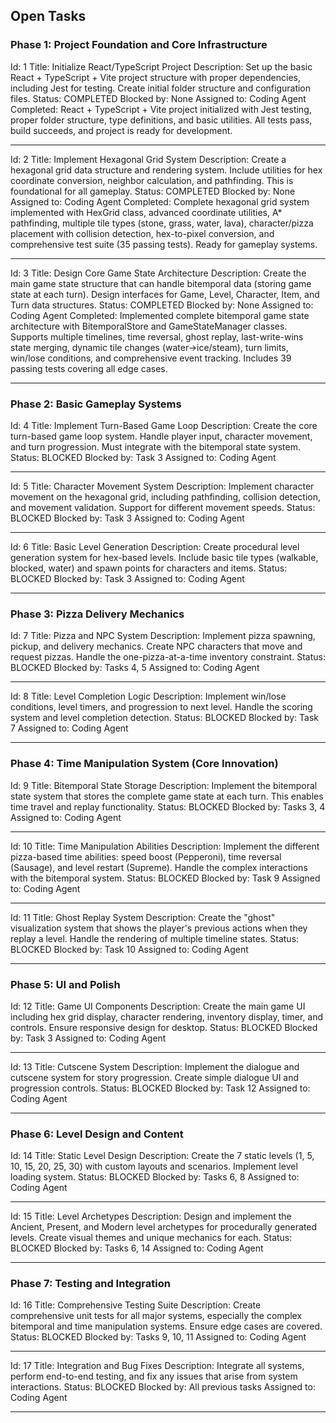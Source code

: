 ## Open Tasks

### Phase 1: Project Foundation and Core Infrastructure

Id: 1
Title: Initialize React/TypeScript Project
Description: Set up the basic React + TypeScript + Vite project structure with proper dependencies, including Jest for testing. Create initial folder structure and configuration files.
Status: COMPLETED
Blocked by: None
Assigned to: Coding Agent
Completed: React + TypeScript + Vite project initialized with Jest testing, proper folder structure, type definitions, and basic utilities. All tests pass, build succeeds, and project is ready for development.

------

Id: 2
Title: Implement Hexagonal Grid System
Description: Create a hexagonal grid data structure and rendering system. Include utilities for hex coordinate conversion, neighbor calculation, and pathfinding. This is foundational for all gameplay.
Status: COMPLETED
Blocked by: None
Assigned to: Coding Agent
Completed: Complete hexagonal grid system implemented with HexGrid class, advanced coordinate utilities, A* pathfinding, multiple tile types (stone, grass, water, lava), character/pizza placement with collision detection, hex-to-pixel conversion, and comprehensive test suite (35 passing tests). Ready for gameplay systems.

------

Id: 3
Title: Design Core Game State Architecture
Description: Create the main game state structure that can handle bitemporal data (storing game state at each turn). Design interfaces for Game, Level, Character, Item, and Turn data structures.
Status: COMPLETED
Blocked by: None
Assigned to: Coding Agent
Completed: Implemented complete bitemporal game state architecture with BitemporalStore and GameStateManager classes. Supports multiple timelines, time reversal, ghost replay, last-write-wins state merging, dynamic tile changes (water->ice/steam), turn limits, win/lose conditions, and comprehensive event tracking. Includes 39 passing tests covering all edge cases.

------

### Phase 2: Basic Gameplay Systems

Id: 4
Title: Implement Turn-Based Game Loop
Description: Create the core turn-based game loop system. Handle player input, character movement, and turn progression. Must integrate with the bitemporal state system.
Status: BLOCKED
Blocked by: Task 3
Assigned to: Coding Agent

------

Id: 5
Title: Character Movement System
Description: Implement character movement on the hexagonal grid, including pathfinding, collision detection, and movement validation. Support for different movement speeds.
Status: BLOCKED
Blocked by: Task 3
Assigned to: Coding Agent

------

Id: 6
Title: Basic Level Generation
Description: Create procedural level generation system for hex-based levels. Include basic tile types (walkable, blocked, water) and spawn points for characters and items.
Status: BLOCKED
Blocked by: Task 3
Assigned to: Coding Agent

------

### Phase 3: Pizza Delivery Mechanics

Id: 7
Title: Pizza and NPC System
Description: Implement pizza spawning, pickup, and delivery mechanics. Create NPC characters that move and request pizzas. Handle the one-pizza-at-a-time inventory constraint.
Status: BLOCKED
Blocked by: Tasks 4, 5
Assigned to: Coding Agent

------

Id: 8
Title: Level Completion Logic
Description: Implement win/lose conditions, level timers, and progression to next level. Handle the scoring system and level completion detection.
Status: BLOCKED
Blocked by: Task 7
Assigned to: Coding Agent

------

### Phase 4: Time Manipulation System (Core Innovation)

Id: 9
Title: Bitemporal State Storage
Description: Implement the bitemporal state system that stores the complete game state at each turn. This enables time travel and replay functionality.
Status: BLOCKED
Blocked by: Tasks 3, 4
Assigned to: Coding Agent

------

Id: 10
Title: Time Manipulation Abilities
Description: Implement the different pizza-based time abilities: speed boost (Pepperoni), time reversal (Sausage), and level restart (Supreme). Handle the complex interactions with the bitemporal system.
Status: BLOCKED
Blocked by: Task 9
Assigned to: Coding Agent

------

Id: 11
Title: Ghost Replay System
Description: Create the "ghost" visualization system that shows the player's previous actions when they replay a level. Handle the rendering of multiple timeline states.
Status: BLOCKED
Blocked by: Task 10
Assigned to: Coding Agent

------

### Phase 5: UI and Polish

Id: 12
Title: Game UI Components
Description: Create the main game UI including hex grid display, character rendering, inventory display, timer, and controls. Ensure responsive design for desktop.
Status: BLOCKED
Blocked by: Task 3
Assigned to: Coding Agent

------

Id: 13
Title: Cutscene System
Description: Implement the dialogue and cutscene system for story progression. Create simple dialogue UI and progression controls.
Status: BLOCKED
Blocked by: Task 12
Assigned to: Coding Agent

------

### Phase 6: Level Design and Content

Id: 14
Title: Static Level Design
Description: Create the 7 static levels (1, 5, 10, 15, 20, 25, 30) with custom layouts and scenarios. Implement level loading system.
Status: BLOCKED
Blocked by: Tasks 6, 8
Assigned to: Coding Agent

------

Id: 15
Title: Level Archetypes
Description: Design and implement the Ancient, Present, and Modern level archetypes for procedurally generated levels. Create visual themes and unique mechanics for each.
Status: BLOCKED
Blocked by: Tasks 6, 14
Assigned to: Coding Agent

------

### Phase 7: Testing and Integration

Id: 16
Title: Comprehensive Testing Suite
Description: Create comprehensive unit tests for all major systems, especially the complex bitemporal and time manipulation systems. Ensure edge cases are covered.
Status: BLOCKED
Blocked by: Tasks 9, 10, 11
Assigned to: Coding Agent

------

Id: 17
Title: Integration and Bug Fixes
Description: Integrate all systems, perform end-to-end testing, and fix any issues that arise from system interactions.
Status: BLOCKED
Blocked by: All previous tasks
Assigned to: Coding Agent

------

